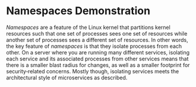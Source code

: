# Namespaces Demonstration

*Namespaces* are a feature of the Linux kernel that partitions kernel resources such that one set of processes sees one set of resources while another set of processes sees a different set of resources. In other words, the key feature of *namespaces* is that they isolate processes from each other. On a server where you are running many different services, isolating each service and its associated processes from other services means that there is a smaller blast radius for changes, as well as a smaller footprint for security‑related concerns. Mostly though, isolating services meets the architectural style of microservices as described.